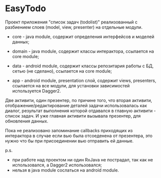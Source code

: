 # EasyTodo

Проект приложения "список задач (todolist)" реализованный с разбиением слоев (model, view, presenter) на отдельные модули.

- core - java module, содержит определения интерфейсов и моделей данных;

- domain - java module, содержит классы интерактора, ссылается на core module;

- data - android module, содержит классы репозитария работы с БД, сетью (не сделано), ссылается на core module;

- app - android module, presentation слой, содержит views, presenters, ссылается на все модули, для установки зависимостей используется Dagger2.

Две активити, один презентер, по причине того, что вторая активити, отображение/редактирование деталей задачи использовалась как диалог, результат выполнения которой отдавался в главную активити - список задач. И уже главная активити вызывала презентер, для обновления данных.

Пока не реализовано запоминание callbacks приходящих из интерактора в случае если вью была отсоеденена от презентера, это нужно что бы при присоединении вью отправить ей данные.

p.s.
- при работе над проектом ни один RxJava не пострадал, так как не использовался, а Dagger2 использовался;
- нельзя в java module сослаться на android module.

